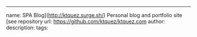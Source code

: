 ---
name: SPA Blog](http://ktquez.surge.sh/) Personal blog and portfolio site [see repository
url: https://github.com/ktquez/ktquez.com
author: 
description: 
tags: